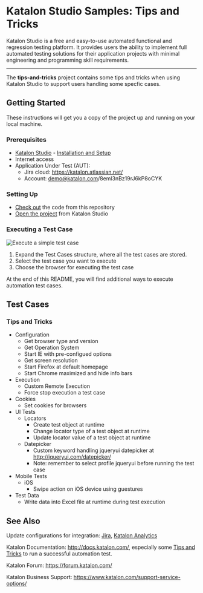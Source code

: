 # Katalon Studio Samples: Tips and Tricks
Katalon Studio is a free and easy-to-use automated functional and regression testing platform. It provides users the ability to implement full automated testing solutions for their application projects with minimal engineering and programming skill requirements.
______
The **tips-and-tricks** project contains some tips and tricks when using Katalon Studio to support users handling some specfic cases.
## Getting Started
These instructions will get you a copy of the project up and running on your local machine.
### Prerequisites
- [Katalon Studio](https://www.katalon.com/) - [Installation and Setup](https://docs.katalon.com/x/HwAM)
- Internet access
- Application Under Test (AUT):
     + Jira cloud: https://katalon.atlassian.net/
     + Account: demo@katalon.com/8eml3nBz19rJ6kP8oCYK
### Setting Up
- [Check out](https://git-scm.com/book/en/v2/Git-Basics-Getting-a-Git-Repository) the code from this repository
- [Open the project](https://docs.katalon.com//display/KD/Manage+Test+Project) from Katalon Studio
### Executing a Test Case
![Execute a simple test case](https://github.com/katalon-studio-samples/tips-and-tricks/blob/master/Tutorials/Figures/Execute%20test%20case%20tips%20and%20tricks.png?raw=true)
1. Expand the Test Cases structure, where all the test cases are stored.
2. Select the test case you want to execute
3. Choose the browser for executing the test case

At the end of this README, you will find additional ways to execute automation test cases. 

## Test Cases
### Tips and Tricks
- Configuration
     - Get browser type and version
     - Get Operation System
     - Start IE with pre-configued options
     - Get screen resolution
     - Start Firefox at default homepage
     - Start Chrome maximized and hide info bars
- Execution
     - Custom Remote Execution
     - Force stop execution a test case
- Cookies
     - Set cookies for browsers
- UI Tests
     - Locators
          - Create test object at runtime
          - Change locator type of a test object at runtime
          - Update locator value of a test object at runtime
     - Datepicker
          - Custom keyword handling jqueryui datepicker at http://jqueryui.com/datepicker/
          - Note: remember to select profile jqueryui before running the test case
- Mobile Tests
     - iOS
          - Swipe action on iOS device using guestures
- Test Data
     - Write data into Excel file at runtime during test execution

## See Also
Update configurations for integration: [Jira](https://docs.katalon.com/x/7oEw), [Katalon Analytics](https://docs.katalon.com/x/KRhO)

Katalon Documentation: http://docs.katalon.com/, especially some [Tips and Tricks](https://docs.katalon.com/x/PgXR) to run a successful automation test. 

Katalon Forum: https://forum.katalon.com/

Katalon Business Support: https://www.katalon.com/support-service-options/
